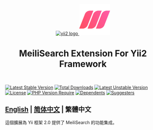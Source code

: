 <div align="center">
    <a href="https://github.com/yiisoft" target="_blank">
        <img src="https://avatars0.githubusercontent.com/u/993323" height="100" alt="yii2 logo">
    </a>
    <a href="https://github.com/meilisearch" target="_blank">
        <img src="https://raw.githubusercontent.com/meilisearch/integration-guides/main/assets/logos/logo.svg" height="100" alt="meilisearch logo">
    </a>
    <h1>MeiliSearch Extension For Yii2 Framework</h1>
    <br>
</div>

[![Latest Stable Version](http://poser.pugx.org/zhuzixian520/yii2-meilisearch/v)](https://packagist.org/packages/zhuzixian520/yii2-meilisearch) [![Total Downloads](http://poser.pugx.org/zhuzixian520/yii2-meilisearch/downloads)](https://packagist.org/packages/zhuzixian520/yii2-meilisearch) [![Latest Unstable Version](http://poser.pugx.org/zhuzixian520/yii2-meilisearch/v/unstable)](https://packagist.org/packages/zhuzixian520/yii2-meilisearch) [![License](http://poser.pugx.org/zhuzixian520/yii2-meilisearch/license)](https://packagist.org/packages/zhuzixian520/yii2-meilisearch) [![PHP Version Require](http://poser.pugx.org/zhuzixian520/yii2-meilisearch/require/php)](https://packagist.org/packages/zhuzixian520/yii2-meilisearch)
[![Dependents](http://poser.pugx.org/zhuzixian520/yii2-meilisearch/dependents)](https://packagist.org/packages/zhuzixian520/yii2-meilisearch)
[![Suggesters](http://poser.pugx.org/zhuzixian520/yii2-meilisearch/suggesters)](https://packagist.org/packages/zhuzixian520/yii2-meilisearch)

## [English](./README.md) | [简体中文](./README.zh-CN.md) | 繁體中文

這個擴展為 Yii 框架 2.0 提供了 MeiliSearch 的功能集成。